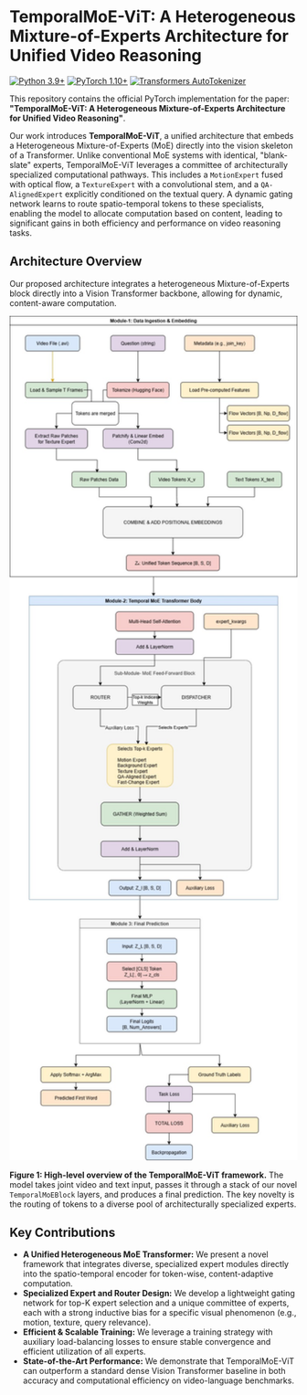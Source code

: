 # TemporalMoE-ViT: A Heterogeneous Mixture-of-Experts Architecture for Unified Video Reasoning

[![Python 3.9+](https://img.shields.io/badge/python-3.9+-blue.svg)](https://www.python.org/downloads/release/python-390/)
[![PyTorch 1.10+](https://img.shields.io/badge/pytorch-1.10%2B-EE4C2C.svg)](https://pytorch.org/get-started/locally/)
[![Transformers AutoTokenizer](https://img.shields.io/badge/Transformers-AutoTokenizer-44A8B3.svg)](https://huggingface.co/docs/transformers/main_classes/tokenizer)


This repository contains the official PyTorch implementation for the paper: **"TemporalMoE-ViT: A Heterogeneous Mixture-of-Experts Architecture for Unified Video Reasoning"**.

Our work introduces **TemporalMoE-ViT**, a unified architecture that embeds a Heterogeneous Mixture-of-Experts (MoE) directly into the vision skeleton of a Transformer. Unlike conventional MoE systems with identical, "blank-slate" experts, TemporalMoE-ViT leverages a committee of architecturally specialized computational pathways. This includes a `MotionExpert` fused with optical flow, a `TextureExpert` with a convolutional stem, and a `QA-AlignedExpert` explicitly conditioned on the textual query. A dynamic gating network learns to route spatio-temporal tokens to these specialists, enabling the model to allocate computation based on content, leading to significant gains in both efficiency and performance on video reasoning tasks.

## Architecture Overview

Our proposed architecture integrates a heterogeneous Mixture-of-Experts block directly into a Vision Transformer backbone, allowing for dynamic, content-aware computation.

<!-- TODO: Insert your architecture diagram image here -->
<!-- Example: ![Architecture Diagram](assets/architecture_diagram.png) -->
<p align="center">
  <img src="moevit_architecture.jpg" width="800">
</p>

**Figure 1: High-level overview of the TemporalMoE-ViT framework.** The model takes joint video and text input, passes it through a stack of our novel `TemporalMoEBlock` layers, and produces a final prediction. The key novelty is the routing of tokens to a diverse pool of architecturally specialized experts.

## Key Contributions

-   **A Unified Heterogeneous MoE Transformer:** We present a novel framework that integrates diverse, specialized expert modules directly into the spatio-temporal encoder for token-wise, content-adaptive computation.
-   **Specialized Expert and Router Design:** We develop a lightweight gating network for top-K expert selection and a unique committee of experts, each with a strong inductive bias for a specific visual phenomenon (e.g., motion, texture, query relevance).
-   **Efficient & Scalable Training:** We leverage a training strategy with auxiliary load-balancing losses to ensure stable convergence and efficient utilization of all experts.
-   **State-of-the-Art Performance:** We demonstrate that TemporalMoE-ViT can outperform a standard dense Vision Transformer baseline in both accuracy and computational efficiency on video-language benchmarks.


